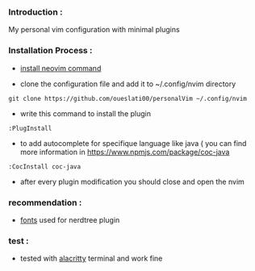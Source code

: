 ### Introduction :
My personal vim configuration with minimal plugins  

### Installation Process : 
 
- [install neovim command](https://github.com/neovim/neovim)

- clone the configuration file and add it to ~/.config/nvim directory

```
git clone https://github.com/oueslati00/personalVim ~/.config/nvim
``` 
- write this command to install the plugin 
```
:PlugInstall 
```
- to add autocomplete for specifique language like java ( you can find more information in https://www.npmjs.com/package/coc-java
 ```
 :CocInstall coc-java
 ```
- after every plugin modification you should close and open the nvim 

### recommendation :
- [fonts](https://github.com/powerline/fonts) used for nerdtree plugin

### test :
-  tested with [alacritty](https://github.com/alacritty/alacritty) terminal and work fine 
